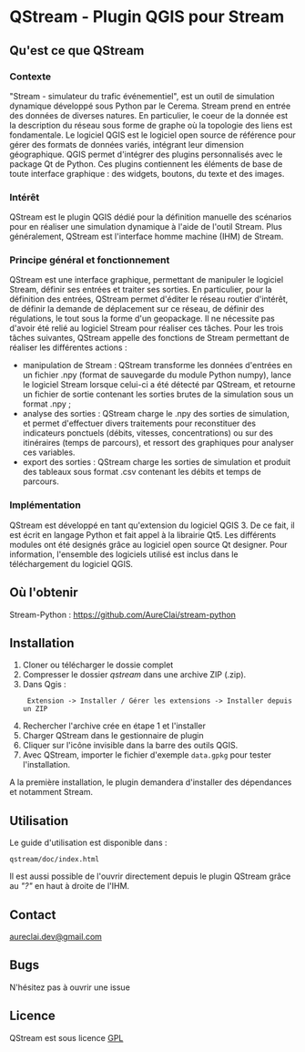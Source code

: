 # QStream - Plugin QGIS pour Stream

## Qu'est ce que QStream

### Contexte

"Stream - simulateur du trafic événementiel", est un outil de simulation dynamique développé sous Python par le Cerema. Stream prend en entrée des données de diverses natures. En particulier, le coeur de la donnée est la description du réseau sous forme de graphe où la topologie des liens est fondamentale.
Le logiciel QGIS est le logiciel open source de référence pour gérer des formats de données variés, intégrant leur dimension géographique. QGIS permet d'intégrer des plugins personnalisés avec le package Qt de Python. Ces plugins contiennent les éléments de base de toute interface graphique : des widgets, boutons, du texte et des images.

### Intérêt

QStream est le plugin QGIS dédié pour la définition manuelle des scénarios pour en réaliser une simulation dynamique à l'aide de l'outil Stream. Plus généralement, QStream est l'interface homme machine (IHM) de Stream.

### Principe général et fonctionnement

QStream est une interface graphique, permettant de manipuler le logiciel Stream, définir ses entrées et traiter ses sorties.
En particulier, pour la définition des entrées, QStream permet d'éditer le réseau routier d'intérêt, de définir la demande de déplacement sur ce réseau, de définir des régulations, le tout sous la forme d'un geopackage. Il ne nécessite pas d'avoir été relié au logiciel Stream pour réaliser ces tâches.
Pour les trois tâches suivantes, QStream appelle des fonctions de Stream permettant de réaliser les différentes actions :

- manipulation de Stream : QStream transforme les données d'entrées en un fichier .npy (format de sauvegarde du module Python numpy), lance le logiciel Stream lorsque celui-ci a été détecté par QStream, et retourne un fichier de sortie contenant les sorties brutes de la simulation sous un format .npy ;
- analyse des sorties : QStream charge le .npy des sorties de simulation, et permet d'effectuer divers traitements pour reconstituer des indicateurs ponctuels (débits, vitesses, concentrations) ou sur des itinéraires (temps de parcours), et ressort des graphiques pour analyser ces variables.
- export des sorties : QStream charge les sorties de simulation et produit des tableaux sous format .csv contenant les débits et temps de parcours.

### Implémentation

QStream est développé en tant qu'extension du logiciel QGIS 3. De ce fait, il est écrit en langage Python et fait appel à la librairie Qt5. Les différents modules ont été designés grâce au logiciel open source Qt designer. Pour information, l'ensemble des logiciels utilisé est inclus dans le téléchargement du logiciel QGIS.

## Où l'obtenir

Stream-Python : https://github.com/AureClai/stream-python

## Installation

1. Cloner ou télécharger le dossie complet
2. Compresser le dossier _qstream_ dans une archive ZIP (.zip).
3. Dans Qgis :
   ```
    Extension -> Installer / Gérer les extensions -> Installer depuis un ZIP
   ```
4. Rechercher l'archive crée en étape 1 et l'installer
5. Charger QStream dans le gestionnaire de plugin
6. Cliquer sur l'icône invisible dans la barre des outils QGIS.
7. Avec QStream, importer le fichier d'exemple `data.gpkg` pour tester l'installation.

A la première installation, le plugin demandera d'installer des dépendances et notamment Stream.

## Utilisation

Le guide d'utilisation est disponible dans :

```
qstream/doc/index.html
```

Il est aussi possible de l'ouvrir directement depuis le plugin QStream grâce au _"?"_ en haut à droite de l'IHM.

## Contact

aureclai.dev@gmail.com

## Bugs

N'hésitez pas à ouvrir une issue

## Licence

QStream est sous licence [GPL](https://www.gnu.org/licenses/gpl-3.0.txt)
